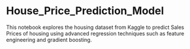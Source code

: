 # House_Price_Prediction_Model
This notebook explores the housing dataset from Kaggle to predict Sales Prices of housing using advanced regression techniques such as feature engineering and gradient boosting.

